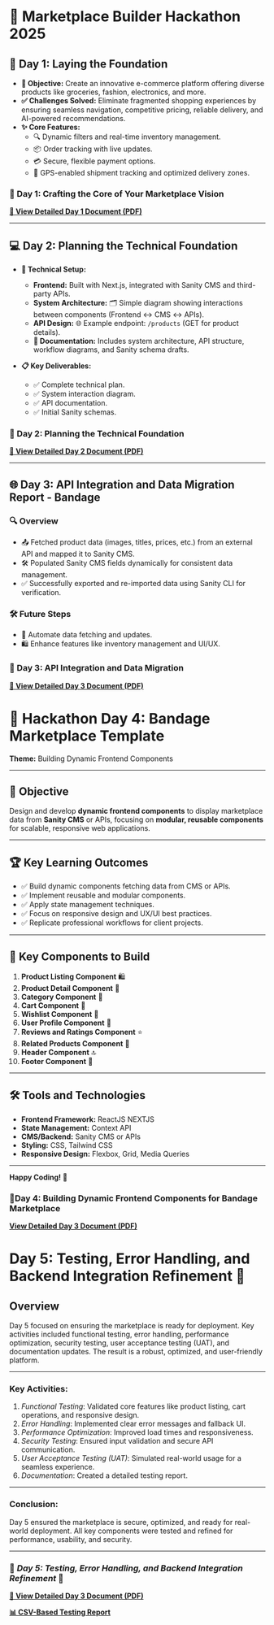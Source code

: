 # 🚀 Marketplace Builder Hackathon 2025  

## 📅 Day 1: Laying the Foundation  
- **🎯 Objective:** Create an innovative e-commerce platform offering diverse products like groceries, fashion, electronics, and more.  
- **✅ Challenges Solved:** Eliminate fragmented shopping experiences by ensuring seamless navigation, competitive pricing, reliable delivery, and AI-powered recommendations.  
- **✨ Core Features:**  
  - 🔍 Dynamic filters and real-time inventory management.  
  - 📦 Order tracking with live updates.  
  - 💳 Secure, flexible payment options.  
  - 📍 GPS-enabled shipment tracking and optimized delivery zones.  

### 📘 Day 1: Crafting the Core of Your Marketplace Vision  
[**📄 View Detailed Day 1 Document (PDF)**](https://github.com/muhammadmubashir72/Marketplace_Builder_Hackathon_Task_2025/blob/master/Day1_Laying_the_Foundation_for_Your_Marketplace_Journey/Day1_Laying_the_Foundation_for_Your_Marketplace_Journey.pdf)  

---  

## 💻 Day 2: Planning the Technical Foundation  
- **🔧 Technical Setup:**  
  - **Frontend:** Built with Next.js, integrated with Sanity CMS and third-party APIs.  
  - **System Architecture:** 🗂️ Simple diagram showing interactions between components (Frontend ↔ CMS ↔ APIs).  
  - **API Design:** 🌐 Example endpoint: `/products` (GET for product details).  
  - **📑 Documentation:** Includes system architecture, API structure, workflow diagrams, and Sanity schema drafts.  

- **📋 Key Deliverables:**  
  - ✅ Complete technical plan.  
  - ✅ System interaction diagram.  
  - ✅ API documentation.  
  - ✅ Initial Sanity schemas.  

### 📘 Day 2: Planning the Technical Foundation  
[**📄 View Detailed Day 2 Document (PDF)**](https://github.com/muhammadmubashir72/Marketplace_Builder_Hackathon_Task_2025/blob/master/Day2_Planning_the_Technical_Foundation/Day2_Planning_the_Technical_Foundation.pdf)  

---  

## 🌐 Day 3: API Integration and Data Migration Report - Bandage  

### 🔍 Overview  
- 📤 Fetched product data (images, titles, prices, etc.) from an external API and mapped it to Sanity CMS.  
- 🛠️ Populated Sanity CMS fields dynamically for consistent data management.  
- ✅ Successfully exported and re-imported data using Sanity CLI for verification.  

### 🛠️ Future Steps  
- 🤖 Automate data fetching and updates.  
- 🛍️ Enhance features like inventory management and UI/UX.  

### 📘 Day 3: API Integration and Data Migration  
[**📄 View Detailed Day 3 Document (PDF)**](https://github.com/muhammadmubashir72/Marketplace_Builder_Hackathon_Task_2025/blob/master/Day3_API_Integration_and_Data_Migration/Day3_API_Integration_and_Data_Migration.pdf)  


# 🌟 Hackathon Day 4: Bandage Marketplace Template  
**Theme:** Building Dynamic Frontend Components

---

## 🎯 Objective  
Design and develop **dynamic frontend components** to display marketplace data from **Sanity CMS** or APIs, focusing on **modular, reusable components** for scalable, responsive web applications.

---

## 🏆 Key Learning Outcomes  
- ✅ Build dynamic components fetching data from CMS or APIs.  
- ✅ Implement reusable and modular components.  
- ✅ Apply state management techniques.  
- ✅ Focus on responsive design and UX/UI best practices.  
- ✅ Replicate professional workflows for client projects.

---

## 🧩 Key Components to Build  
1. **Product Listing Component** 🛍️  
2. **Product Detail Component** 🛒  
3. **Category Component** 📂  
4. **Cart Component** 🛒  
5. **Wishlist Component** 💖  
6. **User Profile Component** 👤  
7. **Reviews and Ratings Component** ⭐  
8. **Related Products Component** 🔗  
9. **Header Component** 🔝  
10. **Footer Component** 📢

---

## 🛠️ Tools and Technologies  
- **Frontend Framework:** ReactJS NEXTJS  
- **State Management:** Context API  
- **CMS/Backend:** Sanity CMS or APIs  
- **Styling:** CSS, Tailwind CSS  
- **Responsive Design:** Flexbox, Grid, Media Queries  

---

**Happy Coding! 🚀**  

### 📘Day 4: Building Dynamic Frontend Components for Bandage Marketplace
[**View Detailed Day 3 Document (PDF)**](https://github.com/muhammadmubashir72/Marketplace_Builder_Hackathon_Task_2025/blob/master/Day4_Building_Dynamic_Frontend_Components_for_Bandage/Day4_Building_Dynamic_Frontend_Components_for_Bandage.pdf)


# Day 5: Testing, Error Handling, and Backend Integration Refinement 🚀

## Overview

Day 5 focused on ensuring the marketplace is ready for deployment. Key activities included functional testing, error handling, performance optimization, security testing, user acceptance testing (UAT), and documentation updates. The result is a robust, optimized, and user-friendly platform.

---

### Key Activities:
1. *Functional Testing*: Validated core features like product listing, cart operations, and responsive design.
2. *Error Handling*: Implemented clear error messages and fallback UI.
3. *Performance Optimization*: Improved load times and responsiveness.
4. *Security Testing*: Ensured input validation and secure API communication.
5. *User Acceptance Testing (UAT)*: Simulated real-world usage for a seamless experience.
6. *Documentation*: Created a detailed testing report.

---

### Conclusion:
Day 5 ensured the marketplace is secure, optimized, and ready for real-world deployment. All key components were tested and refined for performance, usability, and security.

---

### 🌟 *Day 5: Testing, Error Handling, and Backend Integration Refinement* 🌟

[**📄 View Detailed Day 3 Document (PDF)**](https://github.com/muhammadmubashir72/Marketplace_Builder_Hackathon_Task_2025/blob/master/Day5_Testing_Error_Handling_and_Backend_Integration_Refinement/Day5_Testing_Error_Handling_and_Backend_Integration_Refinement.pdf)

[**📊 CSV-Based Testing Report**](https://github.com/muhammadmubashir72/Marketplace_Builder_Hackathon_Task_2025/blob/master/Day5_Testing_Error_Handling_and_Backend_Integration_Refinement/Testing_Report_Bandagecsv.csv)